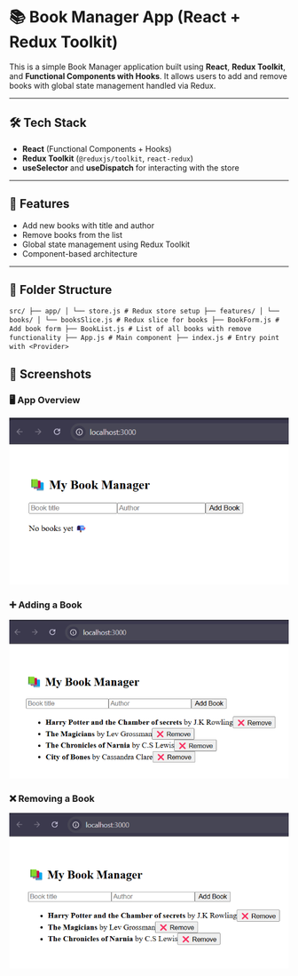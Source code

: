 # 📚 Book Manager App (React + Redux Toolkit)

This is a simple Book Manager application built using **React**, **Redux Toolkit**, and **Functional Components with Hooks**. It allows users to add and remove books with global state management handled via Redux.

---

## 🛠️ Tech Stack

- **React** (Functional Components + Hooks)
- **Redux Toolkit** (`@reduxjs/toolkit`, `react-redux`)
- **useSelector** and **useDispatch** for interacting with the store

---

## 🚀 Features

- Add new books with title and author
- Remove books from the list
- Global state management using Redux Toolkit
- Component-based architecture

---

## 📂 Folder Structure

```plaintext
src/ ├── app/ │ └── store.js # Redux store setup ├── features/ │ └── books/ │ └── booksSlice.js # Redux slice for books ├── BookForm.js # Add book form ├── BookList.js # List of all books with remove functionality ├── App.js # Main component ├── index.js # Entry point with <Provider>
```

## 📸 Screenshots

### 🖥️ App Overview
![Overview](./screenshots/Intro.png)

### ➕ Adding a Book
![Add Book](./screenshots/AddBooks.png)

### ❌ Removing a Book
![Remove Book](./screenshots/DeleteBook.png)

